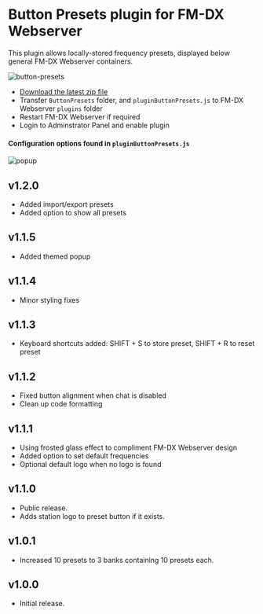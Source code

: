 # Button Presets plugin for FM-DX Webserver

This plugin allows locally-stored frequency presets, displayed below general FM-DX Webserver containers.

![button-presets](https://github.com/user-attachments/assets/999726ed-db94-456a-9f53-2620085ca518)

* [Download the latest zip file](https://github.com/AmateurAudioDude/FM-DX-Webserver-Plugin-Button-Presets/archive/refs/heads/main.zip)
* Transfer `ButtonPresets` folder, and `pluginButtonPresets.js` to FM-DX Webserver `plugins` folder
* Restart FM-DX Webserver if required
* Login to Adminstrator Panel and enable plugin

#### Configuration options found in `pluginButtonPresets.js`

![popup](https://github.com/user-attachments/assets/ad910fdb-ae7d-4b4c-aea4-9e6acfd13b56)

v1.2.0
------
* Added import/export presets
* Added option to show all presets

v1.1.5
------
* Added themed popup

v1.1.4
------
* Minor styling fixes

v1.1.3
------
* Keyboard shortcuts added: SHIFT + S to store preset, SHIFT + R to reset preset

v1.1.2
------
* Fixed button alignment when chat is disabled
* Clean up code formatting

v1.1.1
------
* Using frosted glass effect to compliment FM-DX Webserver design
* Added option to set default frequencies
* Optional default logo when no logo is found

v1.1.0
------
* Public release.
* Adds station logo to preset button if it exists.

v1.0.1
------
* Increased 10 presets to 3 banks containing 10 presets each.

v1.0.0
------
* Initial release.

